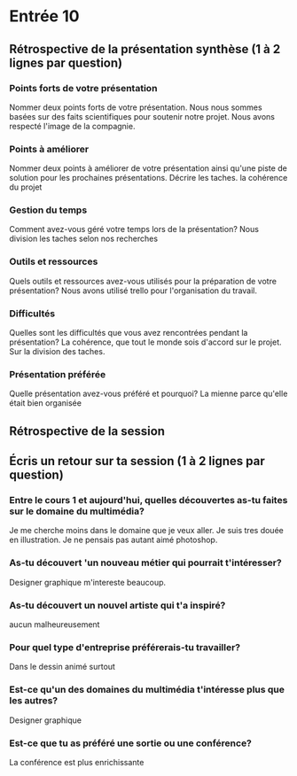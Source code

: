 # Entrée 10
## Rétrospective de la présentation synthèse (1 à 2 lignes par question)

### Points forts de votre présentation 
Nommer deux points forts de votre présentation.
Nous nous sommes basées sur des faits scientifiques pour soutenir notre projet.
Nous avons respecté l'image de la compagnie.

### Points à améliorer
Nommer deux points à améliorer de votre présentation ainsi qu'une piste de solution pour les prochaines présentations. 
Décrire les taches.
la cohérence du projet

### Gestion du temps
Comment avez-vous géré votre temps lors de la présentation?
Nous division les taches selon nos recherches

### Outils et ressources
Quels outils et ressources avez-vous utilisés pour la préparation de votre présentation?
Nous avons utilisé trello pour l'organisation du travail. 

### Difficultés
Quelles sont les difficultés que vous avez rencontrées pendant la présentation?
La cohérence, que tout le monde sois d'accord sur le projet.
Sur la division des taches.

### Présentation préférée
Quelle présentation avez-vous préféré et pourquoi?
La mienne parce qu'elle était bien organisée

## Rétrospective de la session
## Écris un retour sur ta session (1 à 2 lignes par question)

### Entre le cours 1 et aujourd'hui, quelles découvertes as-tu faites sur le domaine du multimédia? 
Je me cherche moins dans le domaine que je veux aller. Je suis tres douée en illustration. Je ne pensais pas autant
aimé photoshop.
### As-tu découvert 'un nouveau métier qui pourrait t'intéresser? 
Designer graphique m'intereste beaucoup.

### As-tu découvert un nouvel artiste qui t'a inspiré? 
aucun malheureusement

### Pour quel type d'entreprise préférerais-tu travailler? 
Dans le dessin animé surtout

### Est-ce qu'un des domaines du multimédia t'intéresse plus que les autres? 
Designer graphique 

### Est-ce que tu as préféré une sortie ou une conférence?
La conférence est plus enrichissante
